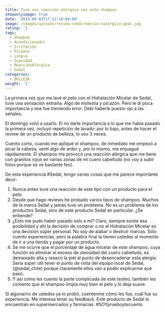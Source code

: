 ```yaml
---
title: Tuve una reacción alérgica con este shampoo
showonlyimage: true
date: '2019-09-03T17:12:10-04:00'
image: /images/uploads/review-sedalreaccio-nalergica-ppal.jpg
rating: '1'
tags:
  - Shampoo
  - Acondicionador
  - Irritación
  - Picazón
  - Limpia
  - Suavidad
  - ReacciónAlérgica
  - Sedal
categories:
  - BELLEZA
weight: '1'
---
```

La primera vez que me lavé el pelo con el Hidratación Micelar de Sedal, tuve una sensación extraña. Algo de molestia y picazón. Pero le di poca importancia y ese fue tremendo error. Debí haberle puesto ojo a las señales.

El domingo volví a usarlo. El no darle importancia a lo que me había pasado la primera vez, incluyó repetición de lavado: por lo bajo, antes de hacer el review de un producto de belleza, lo uso 3 veces.

Cuento corto, cuando me apliqué el shampoo, de inmediato me empezó a picar la cabeza, sentí algo de ardor y, por lo mismo, me enjuagué rápidamente. El shampoo me provocó una reacción alérgica que me tiene con granitos rojos en varias zonas de mi cuero cabelludo (no voy a subir fotos porque se ve bastante feo).

De esta experiencia #Sedal, tengo varias cosas que me parece importante decir:

1. Nunca antes tuve una reacción de este tipo con un producto para el pelo. 
2. Desde que hago reviews he probado varios tipos de shampoo. Muchos de la marca Sedal y jamás tuve un problema. No es un problema de los productos Sedal, sino de este producto Sedal en particular. ¿Se entiende?
3. ¿Esto me pudo haber pasado sólo a mí? Claro, siempre existe esa posibilidad y ahí la decisión de comprar o no el Hidratación Micelar es una decisión súper personal. No soy de alabar o destruir marcas. Sólo cuento experiencias, pero la palabra final la tienen ustedes al momento de ir a una tienda y pagar por un producto.
4. Se me ocurre que el porcentaje de agua micelar de este shampoo, cuya función es eliminar el exceso de oleosidad del cuero cabelludo, es demasiado alta y reseco la piel al punto de desencadenar esta alergia. Sería súper útil tener el punto de vista del equipo local de Sedal, (@sedal_chile) porque claramente ellos van a poder explicarme qué pasó.
5. Y así como les cuento la parte complicada de este testeo, también les comento que el shampoo limpia muy bien el pelo y lo deja suave. 

Si alguna/no de ustedes ya lo probó, cuéntenme cómo les fue, cuál fue su experiencia. Me interesa tener su feedback. Este producto de Sedal lo encuentran en supermercados y farmacias. #SOYprueboytecuento
